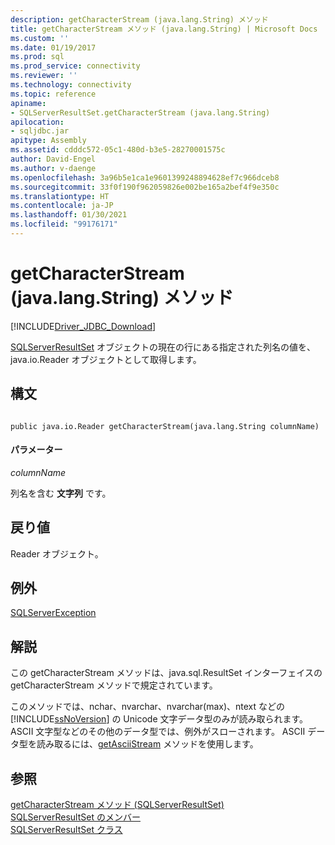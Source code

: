 ```yaml
---
description: getCharacterStream (java.lang.String) メソッド
title: getCharacterStream メソッド (java.lang.String) | Microsoft Docs
ms.custom: ''
ms.date: 01/19/2017
ms.prod: sql
ms.prod_service: connectivity
ms.reviewer: ''
ms.technology: connectivity
ms.topic: reference
apiname:
- SQLServerResultSet.getCharacterStream (java.lang.String)
apilocation:
- sqljdbc.jar
apitype: Assembly
ms.assetid: cdddc572-05c1-480d-b3e5-28270001575c
author: David-Engel
ms.author: v-daenge
ms.openlocfilehash: 3a96b5e1ca1e9601399248894628ef7c966dceb8
ms.sourcegitcommit: 33f0f190f962059826e002be165a2bef4f9e350c
ms.translationtype: HT
ms.contentlocale: ja-JP
ms.lasthandoff: 01/30/2021
ms.locfileid: "99176171"
---
```

# <a name="getcharacterstream-method-javalangstring"></a>getCharacterStream (java.lang.String) メソッド
[!INCLUDE[Driver_JDBC_Download](../../../includes/driver_jdbc_download.md)]

  [SQLServerResultSet](../../../connect/jdbc/reference/sqlserverresultset-class.md) オブジェクトの現在の行にある指定された列名の値を、java.io.Reader オブジェクトとして取得します。  
  
## <a name="syntax"></a>構文  
  
```  
  
public java.io.Reader getCharacterStream(java.lang.String columnName)  
```  
  
#### <a name="parameters"></a>パラメーター  
 *columnName*  
  
 列名を含む **文字列** です。  
  
## <a name="return-value"></a>戻り値  
 Reader オブジェクト。  
  
## <a name="exceptions"></a>例外  
 [SQLServerException](../../../connect/jdbc/reference/sqlserverexception-class.md)  
  
## <a name="remarks"></a>解説  
 この getCharacterStream メソッドは、java.sql.ResultSet インターフェイスの getCharacterStream メソッドで規定されています。  
  
 このメソッドでは、nchar、nvarchar、nvarchar(max)、ntext などの [!INCLUDE[ssNoVersion](../../../includes/ssnoversion-md.md)] の Unicode 文字データ型のみが読み取られます。 ASCII 文字型などのその他のデータ型では、例外がスローされます。 ASCII データ型を読み取るには、[getAsciiStream](../../../connect/jdbc/reference/getasciistream-method-sqlserverresultset.md) メソッドを使用します。  
  
## <a name="see-also"></a>参照  
 [getCharacterStream メソッド &#40;SQLServerResultSet&#41;](../../../connect/jdbc/reference/getcharacterstream-method-sqlserverresultset.md)   
 [SQLServerResultSet のメンバー](../../../connect/jdbc/reference/sqlserverresultset-members.md)   
 [SQLServerResultSet クラス](../../../connect/jdbc/reference/sqlserverresultset-class.md)  
  
  
